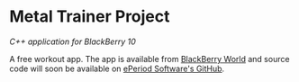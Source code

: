 Metal Trainer Project
============

*C++ application for BlackBerry 10*

A free workout app. The app is available from [BlackBerry World](http://appworld.blackberry.com/webstore/content/32950887/) and source code will soon be available on [ePeriod Software's GitHub](https://github.com/eperiod-software/metal-trainer).

